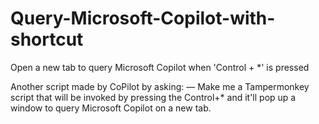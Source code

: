 # Query-Microsoft-Copilot-with-shortcut
Open a new tab to query Microsoft Copilot when 'Control + *' is pressed

Another script made by CoPilot by asking:
— Make me a Tampermonkey script that will be invoked by pressing the Control+* and it'll pop up a window to query Microsoft Copilot on a new tab.

